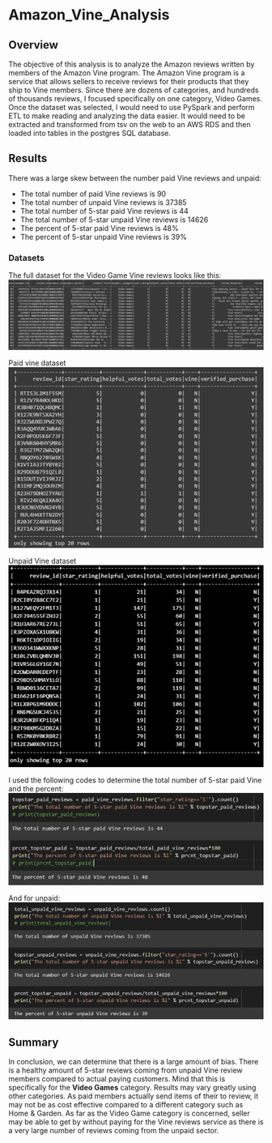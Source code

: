 # Amazon_Vine_Analysis

## Overview

The objective of this analysis is to analyze the Amazon reviews written by members of the Amazon Vine program. The Amazon Vine program is a service that allows sellers to receive reviews for their products that they ship to Vine members. Since there are dozens of categories, and hundreds of thousands reviews, I focused specifically on one category, Video Games. Once the dataset was selected, I would need to use PySpark and perform ETL to make reading and analyzing the data easier. It would need to be extracted and transformed from tsv on the web to an AWS RDS and then loaded into tables in the postgres SQL database.

## Results

There was a large skew between the number paid Vine reviews and unpaid:
* The total number of paid Vine reviews is 90
* The total number of unpaid Vine reviews is 37385
* The total number of 5-star paid Vine reviews is 44
* The total number of 5-star unpaid Vine reviews is 14626
* The percent of 5-star paid Vine reviews is 48%
* The percent of 5-star unpaid Vine reviews is 39%

### Datasets
The full dataset for the Video Game Vine reviews looks like this:
![full](resources/images/full_df.png)

Paid vine dataset
![paid](resources/images/vine.png)

Unpaid Vine dataset
![unpaid](resources/images/unpaid_vine.png)

I used the following codes to determine the total number of 5-star paid Vine and the percent:
![5star_paid](resources/images/paid_reviews.png)

And for unpaid:
![5star_unpaid](resources/images/unpaid_reviews.png)

## Summary
In conclusion, we can determine that there is a large amount of bias. There is a healthy amount of 5-star reviews coming from unpaid Vine review members compared to actual paying customers. Mind that this is specifically for the **Video Games** category. Results may vary greatly using other categories. As paid members actually send items of their to review, it may not be as cost effective compared to a different category such as Home & Garden. As far as the Video Game category is concerned, seller may be able to get by without paying for the Vine reviews service as there is a very large number of reviews coming from the unpaid sector. 